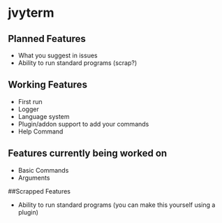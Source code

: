 # jvyterm
## Planned Features
* What you suggest in issues
* Ability to run standard programs (scrap?)

## Working Features
* First run
* Logger
* Language system
* Plugin/addon support to add your commands
* Help Command

## Features currently being worked on
* Basic Commands
* Arguments

##Scrapped Features
* Ability to run standard programs (you can make this yourself using a plugin)
